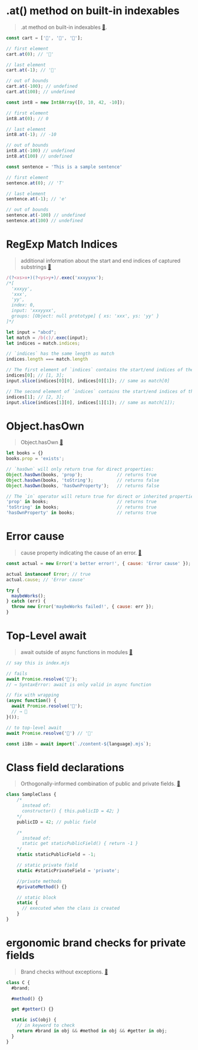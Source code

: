 # .at() method on built-in indexables

> .at method on built-in indexables [📕](https://github.com/tc39/proposal-relative-indexing-method).

```js
const cart = ['🍎', '🍌', '🍍'];

// first element
cart.at(0); // '🍎'

// last element
cart.at(-1); // '🍍'

// out of bounds
cart.at(-100); // undefined 
cart.at(100); // undefined 
```

```js
const int8 = new Int8Array([0, 10, 42, -10]);

// first element 
int8.at(0); // 0

// last element
int8.at(-1); // -10

// out of bounds
int8.at(-100) // undefined 
int8.at(100) // undefined
```

```js
const sentence = 'This is a sample sentence'

// first element 
sentence.at(0); // 'T'

// last element
sentence.at(-1); // 'e'

// out of bounds
sentence.at(-100) // undefined
sentence.at(100) // undefined
```

# RegExp Match Indices

> additional information about the start and end indices of captured substrings [📕](https://github.com/tc39/proposal-regexp-match-indices)

```js
/(?<xs>x+)(?<ys>y+)/.exec('xxxyyxx');
/*[
  'xxxyy',
  'xxx',
  'yy',
  index: 0,
  input: 'xxxyyxx',
  groups: [Object: null prototype] { xs: 'xxx', ys: 'yy' }
]*/
```

```js
let input = "abcd";
let match = /b(c)/.exec(input);
let indices = match.indices;

// `indices` has the same length as match
indices.length === match.length

// The first element of `indices` contains the start/end indices of the match
indices[0]; // [1, 3];
input.slice(indices[0][0], indices[0][1]); // same as match[0]

// The second element of `indices` contains the start/end indices of the first capture
indices[1]; // [2, 3];
input.slice(indices[1][0], indices[1][1]); // same as match[1]);
```

# Object.hasOwn

> Object.hasOwn [📕](https://github.com/tc39/proposal-accessible-object-hasownproperty)

```js
let books = {}
books.prop = 'exists';

// `hasOwn` will only return true for direct properties:
Object.hasOwn(books, 'prop');             // returns true
Object.hasOwn(books, 'toString');         // returns false
Object.hasOwn(books, 'hasOwnProperty');   // returns false

// The `in` operator will return true for direct or inherited properties:
'prop' in books;                          // returns true
'toString' in books;                      // returns true
'hasOwnProperty' in books;                // returns true
```

# Error cause

> cause property indicating the cause of an error. [📕](https://github.com/tc39/proposal-error-cause)

```js
const actual = new Error('a better error!', { cause: 'Error cause' });

actual instanceof Error; // true
actual.cause; // 'Error cause'
```

```js
try {
  maybeWorks();
} catch (err) {
  throw new Error('maybeWorks failed!', { cause: err });
}
```

# Top-Level await

> await outside of async functions in modules [📕](https://github.com/tc39/proposal-top-level-await)

```js
// say this is index.mjs

// fails
await Promise.resolve('🍎');
// → SyntaxError: await is only valid in async function

// fix with wrapping
(async function() {
  await Promise.resolve('🍎');
  // → 🎉
}());

// to top-level await
await Promise.resolve('🍎') // '🍎'
```

```js
const i18n = await import(`./content-${language}.mjs`);
```

# Class field declarations

> Orthogonally-informed combination of public and private fields. [📕](https://github.com/tc39/proposal-class-fields)

```js
class SampleClass {
    /*
      instead of:
      constructor() { this.publicID = 42; }
    */
    publicID = 42; // public field

    /*
      instead of:
      static get staticPublicField() { return -1 }
    */
    static staticPublicField = -1;

    // static private field
    static #staticPrivateField = 'private';

    //private methods
    #privateMethod() {}

    // static block
    static {
      // executed when the class is created
    }
}
```

# ergonomic brand checks for private fields

> Brand checks without exceptions. [📕](https://github.com/tc39/proposal-private-fields-in-in)

```js
class C {
  #brand;

  #method() {}

  get #getter() {}

  static isC(obj) {
    // in keyword to check
    return #brand in obj && #method in obj && #getter in obj;
  }
}
```